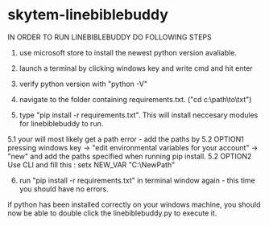 # skytem-linebiblebuddy

IN ORDER TO RUN LINEBIBLEBUDDY DO FOLLOWING STEPS

1. use microsoft store to install the newest python version avaliable.

2. launch a terminal by clicking windows key and write cmd and hit enter

3. verify python version with "python -V"

4. navigate to the folder containing requirements.txt. ("cd c:\path\to\txt")

5. type "pip install -r requirements.txt". This will install neccesary modules for linebiblebuddy to run.

5.1 your will most likely get a path error - add the paths by
5.2 OPTION1
pressing windows key -> "edit environmental variables for your account" -> "new" and add the paths specified 
when running pip install.
5.2 OPTION2
Use CLI and fill this : setx NEW_VAR "C:\NewPath"


6. run "pip install -r requirements.txt" in terminal window again - this time you should have no errors.

if python has been installed correctly on your windows machine, you should now be able to double click the linebiblebuddy.py
to execute it.